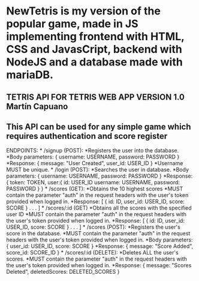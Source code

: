 # NewTetris is my version of the popular game, made in JS implementing frontend with HTML, CSS and JavasCript, backend with NodeJS and a database made with mariaDB.

TETRIS API FOR TETRIS WEB APP
VERSION 1.0
Martín Capuano
-----------------------------
This API can be used for any simple game which requires authentication and score register
-----------------------------
ENDPOINTS:
*
    /signup (POST):
        *Registers the user into the database.
        *Body parameters:
            { 
                username: USERNAME, 
                password: PASSWORD
            }
        *Response:
            {
                message: "User Created",
                user_id: USER_ID
            }
        *Username MUST be unique.
*
    /login (POST):
        *Searches the user in database.
        *Body parameters:
            { 
                username: USERNAME, 
                password: PASSWORD
            }
        *Response:
            {
                token: TOKEN,
                user:{
                    id: USER_ID
                    username: USERNAME,
                    password: PASSWORD
                }
            }
*
    /scores (GET):
        *Obtains the 10 highest scores
        *MUST contain the parameter "auth" in the request headers with the user's token provided when logged in.
        *Response:
            [
                {
                    id: ID,
                    user_id: USER_ID,
                    score: SCORE
                }
                .
                .
                .
            ]
*
    /scores/:id (GET)
        *Obtains all the scores with the specified user ID
        *MUST contain the parameter "auth" in the request headers with the user's token provided when logged in.
        *Response:
            [
                {
                    id: ID,
                    user_id: USER_ID,
                    score: SCORE
                }
                .
                .
                .
            ]
*
    /scores (POST):
        *Registers the user's score in the database.
        *MUST contain the parameter "auth" in the request headers with the user's token provided when logged in.
        *Body parameters:
            {
                user_id: USER_ID,
                score: SCORE
            }
        *Response:
            {
                message: "Score Added",
                score_id: SCORE_ID
            }
*
    /scores/:id (DELETE):
        *Deletes ALL the user's scores.
        *MUST contain the parameter "auth" in the request headers with the user's token provided when logged in.
        *Response:
            {
                message: "Scores Deleted",
                deletedScores: DELETED_SCORES
            }

